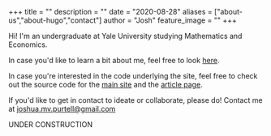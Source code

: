 +++
title = ""
description = ""
date = "2020-08-28"
aliases = ["about-us","about-hugo","contact"]
author = "Josh"
feature_image = ""
+++

Hi! I'm an undergraduate at Yale University studying Mathematics and Economics. 

In case you'd like to learn a bit about me, feel free to look [here](/hidden/about_hidden/). 

In case you're interested in the code underlying the site, feel free to check out the source code for the [main site](http://localhost:1313/articles/) and the [article page](http://localhost:1313/articles/).

If you'd like to get in contact to ideate or collaborate, please do! Contact me at joshua.mv.purtell@gmail.com 

UNDER CONSTRUCTION





